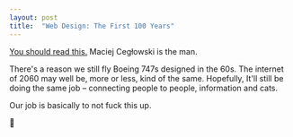 ```yaml
---
layout: post
title:  "Web Design: The First 100 Years"
---
```


[You should read this.][talk] Maciej Cegłowski is the man.

There's a reason we still fly Boeing 747s designed in the 60s. The internet of 2060 may well be, more or less, kind of the same. Hopefully, It'll still be doing the same job – connecting people to people, information and cats.

Our job is basically to not fuck this up.

🔮

[talk]:http://idlewords.com/talks/web_design_first_100_years.htm
